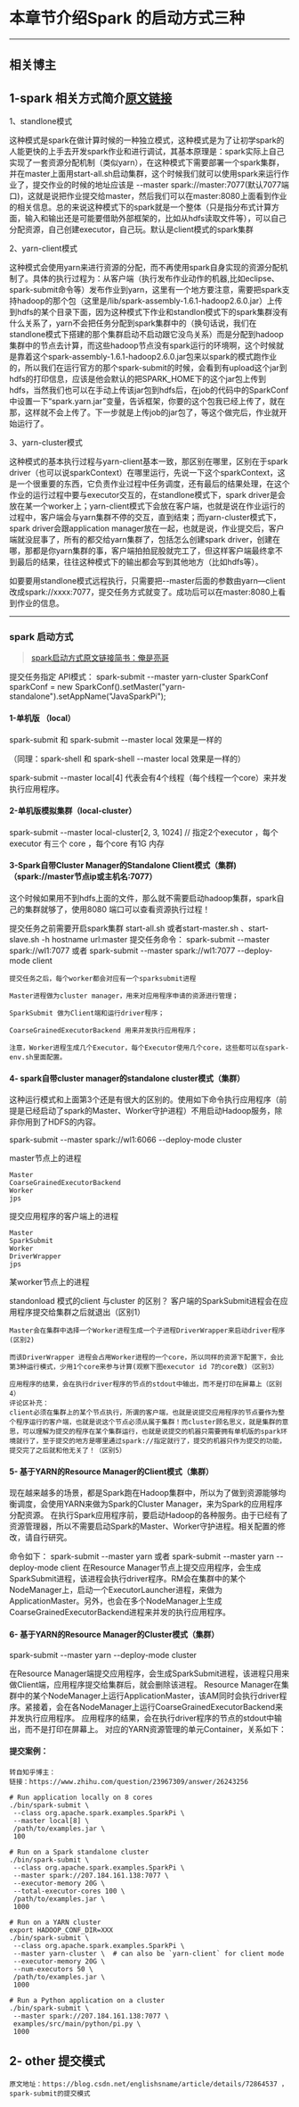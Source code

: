 # 本章节介绍Spark 的启动方式三种

---

## 相关博主


## 1-spark 相关方式简介[原文链接](https://blog.csdn.net/joy6331/article/details/51162044)

1、standlone模式  

这种模式是spark在做计算时候的一种独立模式，这种模式是为了让初学spark的人能更快的上手去开发spark作业和进行调试，其基本原理是：spark实际上自己实现了一套资源分配机制（类似yarn），在这种模式下需要部署一个spark集群，并在master上面用start-all.sh启动集群，这个时候我们就可以使用spark来运行作业了，提交作业的时候的地址应该是  --master spark://master:7077(默认7077端口)，这就是说把作业提交给master，然后我们可以在master:8080上面看到作业的相关信息。总的来说这种模式下的spark就是一个整体（只是指分布式计算方面，输入和输出还是可能要借助外部框架的，比如从hdfs读取文件等），可以自己分配资源，自己创建executor，自己玩。默认是client模式的spark集群

2、yarn-client模式

这种模式会使用yarn来进行资源的分配，而不再使用spark自身实现的资源分配机制了。具体的执行过程为：从客户端（执行发布作业动作的机器,比如eclipse、spark-submit命令等）发布作业到yarn，这里有一个地方要注意，需要把spark支持hadoop的那个包（这里是/lib/spark-assembly-1.6.1-hadoop2.6.0.jar）上传到hdfs的某个目录下面，因为这种模式下作业和standlon模式下的spark集群没有什么关系了，yarn不会把任务分配到spark集群中的（换句话说，我们在standlone模式下搭建的那个集群启动不启动跟它没鸟关系）而是分配到hadoop集群中的节点去计算，而这些hadoop节点没有spark运行的环境啊，这个时候就是靠着这个spark-assembly-1.6.1-hadoop2.6.0.jar包来以spark的模式跑作业的，所以我们在运行官方的那个spark-submit的时候，会看到有upload这个jar到hdfs的打印信息，应该是他会默认的把SPARK_HOME下的这个jar包上传到hdfs，当然我们也可以在手动上传该jar包到hdfs后，在job的代码中的SparkConf中设置一下“spark.yarn.jar”变量，告诉框架，你要的这个包我已经上传了，就在那，这样就不会上传了。下一步就是上传job的jar包了，等这个做完后，作业就开始运行了。

3、yarn-cluster模式

这种模式的基本执行过程与yarn-client基本一致，那区别在哪里，区别在于spark driver（也可以说sparkContext）在哪里运行，先说一下这个sparkContext，这是一个很重要的东西，它负责作业过程中任务调度，还有最后的结果处理，在这个作业的运行过程中要与executor交互的，在standlone模式下，spark driver是会放在某一个worker上；yarn-client模式下会放在客户端，也就是说在作业运行的过程中，客户端会与yarn集群不停的交互，直到结束；而yarn-cluster模式下，spark driver会跟application manager放在一起，也就是说，作业提交后，客户端就没屁事了，所有的都交给yarn集群了，包括怎么创建spark driver，创建在哪，那都是你yarn集群的事，客户端拍拍屁股就完工了，但这样客户端最终拿不到最后的结果，往往这种模式下的输出都会写到其他地方（比如hdfs等）。

如要要用standlone模式远程执行，只需要把--master后面的参数由yarn—client改成spark://xxxx:7077，提交任务方式就变了。成功后可以在master:8080上看到作业的信息。

---

### spark 启动方式

>[spark启动方式原文链接简书：俺是亮哥](https://www.jianshu.com/p/65a3476757a5)

 提交任务指定 API模式：
     spark-submit --master yarn-cluster
     SparkConf sparkConf = new SparkConf().setMaster("yarn-standalone").setAppName("JavaSparkPi");
#### 1-单机版 （local）


spark-submit 和 spark-submit --master local 效果是一样的

（同理：spark-shell 和 spark-shell --master local 效果是一样的）

spark-submit --master local[4] 代表会有4个线程（每个线程一个core）来并发执行应用程序。

#### 2-单机版模拟集群（local-cluster）
spark-submit --master local-cluster[2, 3, 1024] // 指定2个executor ，每个executor 有三个 core ，每个core 有1G 内存

#### 3-Spark自带Cluster Manager的Standalone Client模式（集群)（spark://master节点ip或主机名:7077）

这个时候如果用不到hdfs上面的文件，那么就不需要启动hadoop集群，spark自己的集群就够了，使用8080 端口可以查看资源执行过程！

提交任务之前需要开启spark集群
    start-all.sh 或者start-master.sh 、start-slave.sh -h hostname url:master
提交任务命令：
    spark-submit --master spark://wl1:7077
    或者 spark-submit --master spark://wl1:7077 --deploy-mode client

    提交任务之后，每个worker都会对应有一个sparksubmit进程

    Master进程做为cluster manager，用来对应用程序申请的资源进行管理；

    SparkSubmit 做为Client端和运行driver程序；

    CoarseGrainedExecutorBackend 用来并发执行应用程序；

    注意，Worker进程生成几个Executor，每个Executor使用几个core，这些都可以在spark-env.sh里面配置。

#### 4- spark自带cluster manager的standalone cluster模式（集群）

这种运行模式和上面第3个还是有很大的区别的。使用如下命令执行应用程序（前提是已经启动了spark的Master、Worker守护进程）不用启动Hadoop服务，除非你用到了HDFS的内容。

spark-submit --master spark://wl1:6066 --deploy-mode cluster

master节点上的进程
```
Master
CoarseGrainedExecutorBackend
Worker
jps
```
提交应用程序的客户端上的进程
```
Master
SparkSubmit
Worker
DriverWrapper
jps
```
某worker节点上的进程

standonload 模式的client 与cluster 的区别？
    客户端的SparkSubmit进程会在应用程序提交给集群之后就退出（区别1）

    Master会在集群中选择一个Worker进程生成一个子进程DriverWrapper来启动driver程序(区别2)

    而该DriverWrapper 进程会占用Worker进程的一个core，所以同样的资源下配置下，会比第3种运行模式，少用1个core来参与计算(观察下图executor id 7的core数)（区别3）

    应用程序的结果，会在执行driver程序的节点的stdout中输出，而不是打印在屏幕上（区别4）
    评论区补充：
    client必须在集群上的某个节点执行，所谓的客户端，也就是说提交应用程序的节点要作为整个程序运行的客户端，也就是说这个节点必须从属于集群！而cluster顾名思义，就是集群的意思，可以理解为提交的程序在某个集群运行，也就是说提交的机器只需要拥有单机版的spark环境就行了，至于提交的地方是哪里通过spark://指定就行了，提交的机器只作为提交的功能，提交完了之后就和他无关了！（区别5）



#### 5- 基于YARN的Resource Manager的Client模式（集群）

现在越来越多的场景，都是Spark跑在Hadoop集群中，所以为了做到资源能够均衡调度，会使用YARN来做为Spark的Cluster Manager，来为Spark的应用程序分配资源。
在执行Spark应用程序前，要启动Hadoop的各种服务。由于已经有了资源管理器，所以不需要启动Spark的Master、Worker守护进程。相关配置的修改，请自行研究。

命令如下：
    spark-submit --master yarn
    或者 spark-submit --master yarn --deploy-mode client
在Resource Manager节点上提交应用程序，会生成SparkSubmit进程，该进程会执行driver程序。RM会在集群中的某个NodeManager上，启动一个ExecutorLauncher进程，来做为ApplicationMaster。另外，也会在多个NodeManager上生成CoarseGrainedExecutorBackend进程来并发的执行应用程序。

#### 6- 基于YARN的Resource Manager的Cluster模式（集群）

spark-submit --master yarn --deploy-mode cluster

在Resource Manager端提交应用程序，会生成SparkSubmit进程，该进程只用来做Client端，应用程序提交给集群后，就会删除该进程。
Resource Manager在集群中的某个NodeManager上运行ApplicationMaster，该AM同时会执行driver程序。紧接着，会在各NodeManager上运行CoarseGrainedExecutorBackend来并发执行应用程序。
应用程序的结果，会在执行driver程序的节点的stdout中输出，而不是打印在屏幕上。
对应的YARN资源管理的单元Container，关系如下：


#### 提交案例：

 ```
 转自知乎博主：
链接：https://www.zhihu.com/question/23967309/answer/26243256

# Run application locally on 8 cores
./bin/spark-submit \
  --class org.apache.spark.examples.SparkPi \
  --master local[8] \
  /path/to/examples.jar \
  100

# Run on a Spark standalone cluster
./bin/spark-submit \
  --class org.apache.spark.examples.SparkPi \
  --master spark://207.184.161.138:7077 \
  --executor-memory 20G \
  --total-executor-cores 100 \
  /path/to/examples.jar \
  1000

# Run on a YARN cluster
export HADOOP_CONF_DIR=XXX
./bin/spark-submit \
  --class org.apache.spark.examples.SparkPi \
  --master yarn-cluster \  # can also be `yarn-client` for client mode
  --executor-memory 20G \
  --num-executors 50 \
  /path/to/examples.jar \
  1000

# Run a Python application on a cluster
./bin/spark-submit \
  --master spark://207.184.161.138:7077 \
  examples/src/main/python/pi.py \
  1000
 ```

## 2- other 提交模式

```
原文地址：https://blog.csdn.net/englishsname/article/details/72864537 ，spark-submit的提交模式

```
